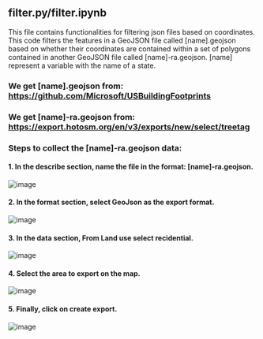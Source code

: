 ## filter.py/filter.ipynb
This file contains functionalities for filtering json files based on coordinates. This code filters the features in a GeoJSON file called [name].geojson based on whether their coordinates are contained within a set of polygons contained in another GeoJSON file called [name]-ra.geojson. [name] represent a variable with the name of a state.

  ### We get [name].geojson from: https://github.com/Microsoft/USBuildingFootprints
  ### We get [name]-ra.geojson from: https://export.hotosm.org/en/v3/exports/new/select/treetag
  
  ### Steps to collect the [name]-ra.geojson data:
  
  #### 1. In the describe section, name the file in the format: [name]-ra.geojson.
  <p align="left"> 
  
  ![image](https://user-images.githubusercontent.com/98301213/218215037-5aa401b9-f3a6-43df-9b70-2237112ef270.png) 
  
  </p>
    
  #### 2.  In the format section, select GeoJson as the export format.
  <p align="left">   
  
  ![image](https://user-images.githubusercontent.com/98301213/218215074-520b4244-4b6f-4479-a25a-eab18246c0a0.png)
    
  </p> 

  #### 3. In the data section, From Land use select recidential.
  <p align="left">
  
  ![image](https://user-images.githubusercontent.com/98301213/218215125-c65b7244-15f9-430b-bd97-2fd4e491d029.png)
    
  </p> 
  
  #### 4. Select the area to export on the map.
  <p align="left">
  
  ![image](https://user-images.githubusercontent.com/98301213/218218832-e20a3670-4d9d-4acc-993f-2c9050233a22.png)

  </p>
  
  #### 5. Finally, click on create export.
  <p align="left">
    
  ![image](https://user-images.githubusercontent.com/98301213/218215210-e5af7159-f008-4634-8a67-3be533d39368.png)
    
  </p>
